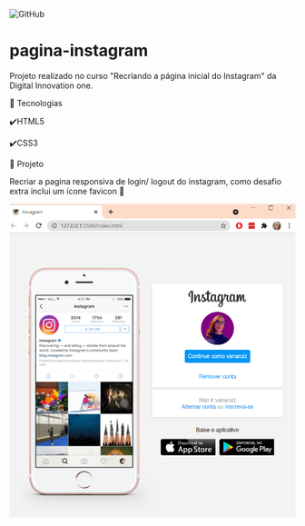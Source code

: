 ![GitHub](https://img.shields.io/github/license/vlruiz108/pagina-instagram?style=plastic)
# pagina-instagram

Projeto realizado no curso "Recriando a página inicial do Instagram" da Digital Innovation one.


📍 Tecnologias

✔️HTML5

✔️CSS3


📍 Projeto

Recriar a pagina responsiva de login/ logout do instagram, como desafio extra inclui um ícone favicon 📸

![pagina inicial de login do instagram](https://github.com/vlruiz108/pagina-instagram/blob/master/capa-readme.PNG)
